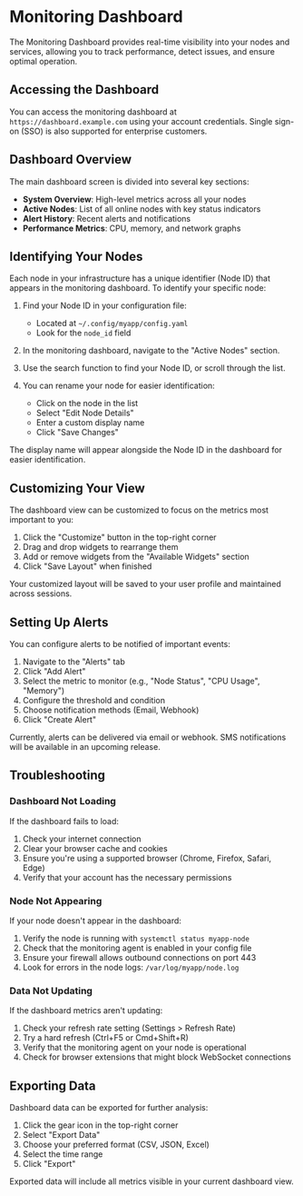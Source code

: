 # Monitoring Dashboard

The Monitoring Dashboard provides real-time visibility into your nodes and services, allowing you to track performance, detect issues, and ensure optimal operation.

## Accessing the Dashboard

You can access the monitoring dashboard at `https://dashboard.example.com` using your account credentials. Single sign-on (SSO) is also supported for enterprise customers.

## Dashboard Overview

The main dashboard screen is divided into several key sections:

- **System Overview**: High-level metrics across all your nodes
- **Active Nodes**: List of all online nodes with key status indicators
- **Alert History**: Recent alerts and notifications
- **Performance Metrics**: CPU, memory, and network graphs

## Identifying Your Nodes

Each node in your infrastructure has a unique identifier (Node ID) that appears in the monitoring dashboard. To identify your specific node:

1. Find your Node ID in your configuration file:
   - Located at `~/.config/myapp/config.yaml`
   - Look for the `node_id` field

2. In the monitoring dashboard, navigate to the "Active Nodes" section.

3. Use the search function to find your Node ID, or scroll through the list.

4. You can rename your node for easier identification:
   - Click on the node in the list
   - Select "Edit Node Details"
   - Enter a custom display name
   - Click "Save Changes"

The display name will appear alongside the Node ID in the dashboard for easier identification.

## Customizing Your View

The dashboard view can be customized to focus on the metrics most important to you:

1. Click the "Customize" button in the top-right corner
2. Drag and drop widgets to rearrange them
3. Add or remove widgets from the "Available Widgets" section
4. Click "Save Layout" when finished

Your customized layout will be saved to your user profile and maintained across sessions.

## Setting Up Alerts

You can configure alerts to be notified of important events:

1. Navigate to the "Alerts" tab
2. Click "Add Alert"
3. Select the metric to monitor (e.g., "Node Status", "CPU Usage", "Memory")
4. Configure the threshold and condition
5. Choose notification methods (Email, Webhook)
6. Click "Create Alert"

Currently, alerts can be delivered via email or webhook. SMS notifications will be available in an upcoming release.

## Troubleshooting

### Dashboard Not Loading

If the dashboard fails to load:

1. Check your internet connection
2. Clear your browser cache and cookies
3. Ensure you're using a supported browser (Chrome, Firefox, Safari, Edge)
4. Verify that your account has the necessary permissions

### Node Not Appearing

If your node doesn't appear in the dashboard:

1. Verify the node is running with `systemctl status myapp-node`
2. Check that the monitoring agent is enabled in your config file
3. Ensure your firewall allows outbound connections on port 443
4. Look for errors in the node logs: `/var/log/myapp/node.log`

### Data Not Updating

If the dashboard metrics aren't updating:

1. Check your refresh rate setting (Settings > Refresh Rate)
2. Try a hard refresh (Ctrl+F5 or Cmd+Shift+R)
3. Verify that the monitoring agent on your node is operational
4. Check for browser extensions that might block WebSocket connections

## Exporting Data

Dashboard data can be exported for further analysis:

1. Click the gear icon in the top-right corner
2. Select "Export Data"
3. Choose your preferred format (CSV, JSON, Excel)
4. Select the time range
5. Click "Export"

Exported data will include all metrics visible in your current dashboard view.